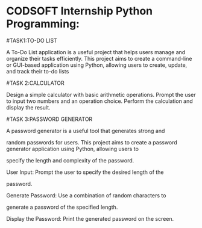 # CODSOFT Internship Python Programming:
#TASK1:TO-DO LIST

A To-Do List application is a useful project that helps users manage
and organize their tasks efficiently. This project aims to create a
command-line or GUI-based application using Python, allowing
users to create, update, and track their to-do lists

#TASK 2:CALCULATOR

Design a simple calculator with basic arithmetic operations.
Prompt the user to input two numbers and an operation choice.
Perform the calculation and display the result.



#TASK 3:PASSWORD GENERATOR

A password generator is a useful tool that generates strong and

random passwords for users. This project aims to create a
password generator application using Python, allowing users to

specify the length and complexity of the password.

User Input: Prompt the user to specify the desired length of the

password.

Generate Password: Use a combination of random characters to

generate a password of the specified length.

Display the Password: Print the generated password on the screen.
